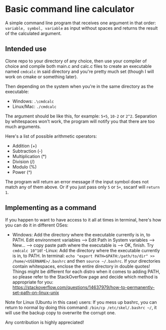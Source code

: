 # Basic command line calculator
A simple command line program that receives one argument in that order: `variable, symbol, variable` as input without spaces and returns the result of the calculated argument.

## Intended use
Clone repo to your directory of any choice, then use your compiler of choice and compile both main.c and calc.c files to create an executable named `cmdcalc` in said directory and you're pretty much set (though I will work on cmake or something later).

Then depending on the system when you're in the same directory as the executable:
- Windows: `.\cmdcalc`
- Linux/Mac: `./cmdcalc`

The argument should be like this, for example: `5+5`, `10-2` or `2^2`. Separation by whitespaces won't work, the program will notify you that there are too much arguments.

Here's a list of possible arithmetic operators:
- Addition (+)
- Subtraction (-)
- Multiplication (*)
- Division (/)
- Modulo (%)
- Power (^)

The program will return an error message if the input symbol does not match any of them above. Or if you just pass only `5` or `5+`, sscanf will `return 1`.

## Implementing as a command
If you happen to want to have access to it all at times in terminal, here's how you can do it in different OSes:
- Windows: Add the directory where the executable currently is in, to PATH. Edit environment variables --> Edit Path in System variables --> New... --> copy paste path where the executable is --> OK, finish. Try `cmdcalc 10^10`!
-Linux: Add the directory where the executable currently is in, to PATH. In terminal: `echo "export PATH=$PATH:/path/to/dir" >> /home/<USERNAME>/.bashrc` and then `source ~/.bashrc`. If your directories contain whitespaces, enclose the entire directory in double quotes! Things might be different for each distro when it comes to adding PATH, so please refer to the StackOverflow page and decide which method is appropriate for you: https://stackoverflow.com/questions/14637979/how-to-permanently-set-path-on-linux-unix

Note for Linux (Ubuntu in this case) users: If you mess up bashrc, you can return to normal by doing this command: `/bin/cp /etc/skel/.bashrc ~/`, it will use the backup copy to overwrite the corrupt one.

Any contribution is highly appreciated!

